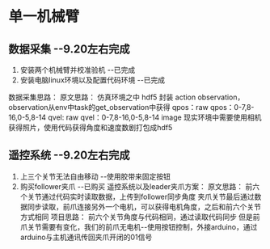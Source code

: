 # 单一机械臂
## 数据采集 --9.20左右完成
1. 安装两个机械臂并校准验机   --已完成
2. 安装电脑linux环境以及配置代码环境    --已完成
   
数据采集思路：
原文思路：
仿真环境之中 hdf5 封装 action observation， observation从env中task的get_observation中获得
qpos：raw qpos：0-7,8-16,0-5,8-14
qvel: raw qvel：0-7,8-16,0-5,8-14
image
现实环境中需要使用相机获得照片，使用代码获得角度和速度数剧打包成hdf5

## 遥控系统 --9.20左右完成
1. 上三个关节无法自由移动  --使用胶带来固定按钮
2. 购买follower夹爪 --已购买
遥控系统以及leader夹爪方案：
原文思路：
前六个关节通过代码实时读取数据，上传到follower同步角度
夹爪关节最后通过数据同步读取，前爪连接另外一个电机，可以获得电机角度，之后和前六个关节方式相同
项目思路：
前六个关节角度与代码相同，通过读取代码同步
但是前爪关节需要有变化，我们的前爪无电机--使用按钮控制，外接arduino，通过arduino与主机通讯传回夹爪开闭的01信号
